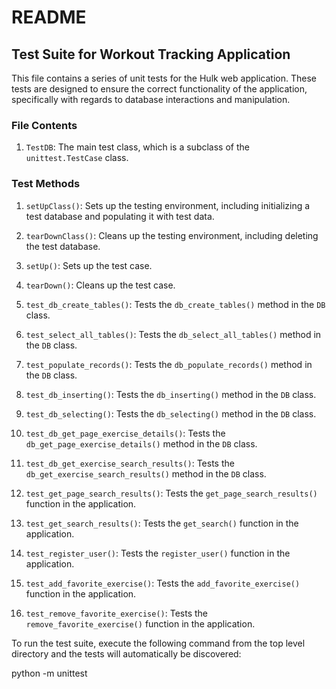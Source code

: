 # README

## Test Suite for Workout Tracking Application

This file contains a series of unit tests for the Hulk web application. These tests are designed to ensure the correct functionality of the application, specifically with regards to database interactions and manipulation.

### File Contents

1. `TestDB`: The main test class, which is a subclass of the `unittest.TestCase` class.

### Test Methods

1. `setUpClass()`: Sets up the testing environment, including initializing a test database and populating it with test data.

2. `tearDownClass()`: Cleans up the testing environment, including deleting the test database.

3. `setUp()`: Sets up the test case.

4. `tearDown()`: Cleans up the test case.

5. `test_db_create_tables()`: Tests the `db_create_tables()` method in the `DB` class.

6. `test_select_all_tables()`: Tests the `db_select_all_tables()` method in the `DB` class.

7. `test_populate_records()`: Tests the `db_populate_records()` method in the `DB` class.

8. `test_db_inserting()`: Tests the `db_inserting()` method in the `DB` class.

9. `test_db_selecting()`: Tests the `db_selecting()` method in the `DB` class.

10. `test_db_get_page_exercise_details()`: Tests the `db_get_page_exercise_details()` method in the `DB` class.

11. `test_db_get_exercise_search_results()`: Tests the `db_get_exercise_search_results()` method in the `DB` class.

12. `test_get_page_search_results()`: Tests the `get_page_search_results()` function in the application.

13. `test_get_search_results()`: Tests the `get_search()` function in the application.

14. `test_register_user()`: Tests the `register_user()` function in the application.

15. `test_add_favorite_exercise()`: Tests the `add_favorite_exercise()` function in the application.

16. `test_remove_favorite_exercise()`: Tests the `remove_favorite_exercise()` function in the application.

To run the test suite, execute the following command from the top level directory and the tests will automatically be discovered:

python -m unittest 
